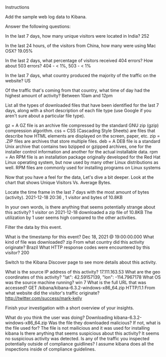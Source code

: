 Instructions


Add the sample web log data to Kibana.


Answer the following questions:


In the last 7 days, how many unique visitors were located in India?
252

In the last 24 hours, of the visitors from China, how many were using Mac OSX?
19.05%

In the last 2 days, what percentage of visitors received 404 errors? How about 503 errors?
404 -  < 1%, 503 - < 1%

In the last 7 days, what country produced the majority of the traffic on the website?
US

Of the traffic that's coming from that country, what time of day had the highest amount of activity?
Between 10am and 12pm

List all the types of downloaded files that have been identified for the last 7 days, along with a short description of each file type (use Google if you aren't sure about a particular file type).

gz = A GZ file is an archive file compressed by the standard GNU zip (gzip) compression algorithm.
css = CSS (Cascading Style Sheets) are files that describe how HTML elements are displayed on the screen, paper, etc.
zip = .ZIP files are archives that store multiple files.
deb = A DEB file is a standard Unix archive that contains two bzipped or gzipped archives, one for the installer control information and another for the actual installable data.
rpm = An RPM file is an installation package originally developed for the Red Hat Linux operating system, but now used by many other Linux distributions as well. RPM files are commonly used for installing programs on Linux systems

Now that you have a feel for the data, Let's dive a bit deeper. Look at the chart that shows Unique Visitors Vs. Average Bytes.

Locate the time frame in the last 7 days with the most amount of bytes (activity).
2021-12-18 20:36 , 1 visitor and  bytes of 10.8KB


In your own words, is there anything that seems potentially strange about this activity?
1 visitor on 2021-12-18 downloaded a zip file of 10.8KB
The utilization by 1 user seems high compared to the other activities.

Filter the data by this event.

What is the timestamp for this event?
Dec 18, 2021 @ 19:00:00.000
What kind of file was downloaded?
zip
From what country did this activity originate?
Brazil
What HTTP response codes were encountered by this visitor?
200


Switch to the Kibana Discover page to see more details about this activity.

What is the source IP address of this activity?
17.111.163.53
What are the geo coordinates of this activity?
"lat": 42.59157139, "lon": -114.7967178 
What OS was the source machine running?
win 7
What is the full URL that was accessed?
GET /kibana/kibana-6.3.2-windows-x86_64.zip HTTP/1.1
From what website did the visitor's traffic originate?
http://twitter.com/success/mark-kelly


Finish your investigation with a short overview of your insights.

What do you think the user was doing?
Downloading kibana-6.3.2-windows-x86_64.zip
Was the file they downloaded malicious? If not, what is the file used for?
The file is not mailicious and it was used for installing kibana
Is there anything that seems suspicious about this activity?
It seems no suspicious activity was detected.
Is any of the traffic you inspected potentially outside of compliance guidlines?
I assume kibana does all the inspections inside of compliance guidelines.